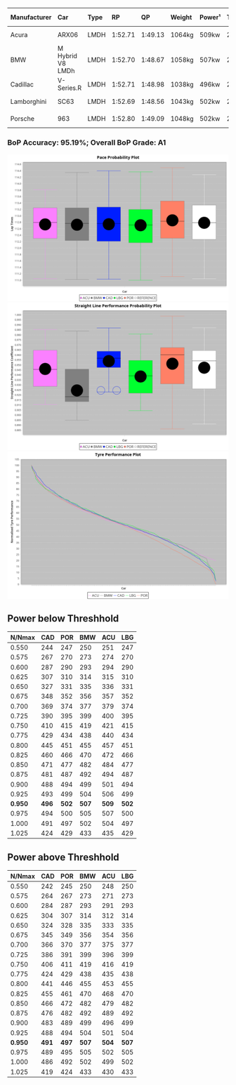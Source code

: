 |Manufacturer|Car|Type|RP|QP|Weight|Power¹|Threshhold|PINC|Power²|E/Stint|AVG Vmax|FDS|RDLC|L/Stint|BOP-Grade|ModelAccuracy|ModelPoints|Match%|
|:-|:-|:-|:-|:-|:-|:-|:-|:-|:-|:-|:-|:-|:-|:-|:-|:-|:-|:-|
|Acura|ARX06|LMDH|1:52.71|1:49.13|1064kg|509kw|210.0kph|-1%|504kw|902MJ|273.99kph-289.03kph|-|1.00|29|+B1|100.00%|995|86.06%|
|BMW|M Hybrid V8 LMDh|LMDH|1:52.70|1:48.67|1058kg|507kw|210.0kph|0%|507kw|893MJ|271.63kph-292.18kph|-|1.02|29|~A1|98.60%|1690|100.00%|
|Cadillac|V-Series.R|LMDH|1:52.71|1:48.98|1038kg|496kw|210.0kph|-1%|491kw|869MJ|270.16kph-291.31kph|-|1.02|29|~A1|98.38%|1765|95.10%|
|Lamborghini|SC63|LMDH|1:52.69|1:48.56|1043kg|502kw|210.0kph|1%|507kw|885MJ|273.69kph-289.57kph|-|1.05|29|+A2|96.77%|419|94.79%|
|Porsche|963|LMDH|1:52.80|1:49.09|1048kg|502kw|210.0kph|-1%|497kw|885MJ|271.81kph-292.19kph|-|1.02|29|~A1|96.81%|5438|100.00%|

### BoP Accuracy: 95.19%; Overall BoP Grade: A1
![](BOP/IMSA2024/SEBRING/DUALSTAGE/IMG/ACOMETHOD.png)![](BOP/IMSA2024/SEBRING/DUALSTAGE/IMG/ACOMETHOD_sp.png)![](BOP/IMSA2024/SEBRING/DUALSTAGE/IMG/ACOMETHOD_tw.png)
## Power below Threshhold
|N/Nmax|CAD|POR|BMW|ACU|LBG|
|:-|:-|:-|:-|:-|:-|
|0.550|244|247|250|251|247|
|0.575|267|270|273|274|270|
|0.600|287|290|293|294|290|
|0.625|307|310|314|315|310|
|0.650|327|331|335|336|331|
|0.675|348|352|356|357|352|
|0.700|369|374|377|379|374|
|0.725|390|395|399|400|395|
|0.750|410|415|419|421|415|
|0.775|429|434|438|440|434|
|0.800|445|451|455|457|451|
|0.825|460|466|470|472|466|
|0.850|471|477|482|484|477|
|0.875|481|487|492|494|487|
|0.900|488|494|499|501|494|
|0.925|493|499|504|506|499|
|**0.950**|**496**|**502**|**507**|**509**|**502**|
|0.975|494|500|505|507|500|
|1.000|491|497|502|504|497|
|1.025|424|429|433|435|429|

## Power above Threshhold
|N/Nmax|CAD|POR|BMW|ACU|LBG|
|:-|:-|:-|:-|:-|:-|
|0.550|242|245|250|248|250|
|0.575|264|267|273|271|273|
|0.600|284|287|293|291|293|
|0.625|304|307|314|312|314|
|0.650|324|328|335|333|335|
|0.675|345|349|356|354|356|
|0.700|366|370|377|375|377|
|0.725|386|391|399|396|399|
|0.750|406|411|419|416|419|
|0.775|424|429|438|435|438|
|0.800|441|446|455|453|455|
|0.825|455|461|470|468|470|
|0.850|466|472|482|479|482|
|0.875|476|482|492|489|492|
|0.900|483|489|499|496|499|
|0.925|488|494|504|501|504|
|**0.950**|**491**|**497**|**507**|**504**|**507**|
|0.975|489|495|505|502|505|
|1.000|486|492|502|499|502|
|1.025|419|424|433|430|433|
